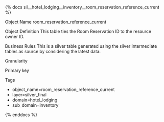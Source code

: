 {% docs sil__hotel_lodging__inventory__room_reservation_reference_current %}

Object Name
room_reservation_reference_current

Object Definition
This table ties the Room Reservation ID to the resource owner ID.

Business Rules
This is a silver table generated using the silver intermediate tables as source by considering the latest data.

Granularity

Primary key

Tags
- object_name=room_reservation_reference_current
- layer=silver_final
- domain=hotel_lodging
- sub_domain=inventory

{% enddocs %}
